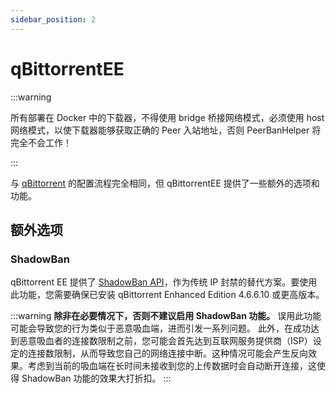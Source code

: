 ```yaml
---
sidebar_position: 2
---
```


# qBittorrentEE

:::warning

所有部署在 Docker 中的下载器，不得使用 bridge 桥接网络模式，必须使用 host 网络模式，以使下载器能够获取正确的 Peer 入站地址，否则 PeerBanHelper 将完全不会工作！

:::

与 [qBittorrent](./qBittorrent.md) 的配置流程完全相同，但 qBittorrentEE 提供了一些额外的选项和功能。

## 额外选项

### ShadowBan

qBittorrent EE 提供了 [ShadowBan API](https://github.com/c0re100/qBittorrent-Enhanced-Edition/issues/538)，作为传统 IP 封禁的替代方案。要使用此功能，您需要确保已安装 qBittorrent Enhanced Edition 4.6.6.10 或更高版本。

:::warning
**除非在必要情况下，否则不建议启用 ShadowBan 功能。** 误用此功能可能会导致您的行为类似于恶意吸血端，进而引发一系列问题。
此外，在成功达到恶意吸血者的连接数限制之前，您可能会首先达到互联网服务提供商（ISP）设定的连接数限制，从而导致您自己的网络连接中断。这种情况可能会产生反向效果。考虑到当前的吸血端在长时间未接收到您的上传数据时会自动断开连接，这使得 ShadowBan 功能的效果大打折扣。
:::